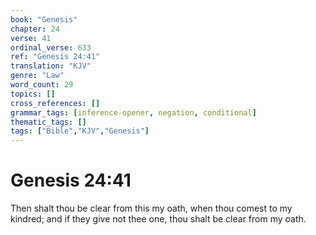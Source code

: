 ```yaml
---
book: "Genesis"
chapter: 24
verse: 41
ordinal_verse: 633
ref: "Genesis 24:41"
translation: "KJV"
genre: "Law"
word_count: 29
topics: []
cross_references: []
grammar_tags: [inference-opener, negation, conditional]
thematic_tags: []
tags: ["Bible","KJV","Genesis"]
---
```


# Genesis 24:41

Then shalt thou be clear from this my oath, when thou comest to my kindred; and if they give not thee one, thou shalt be clear from my oath.
